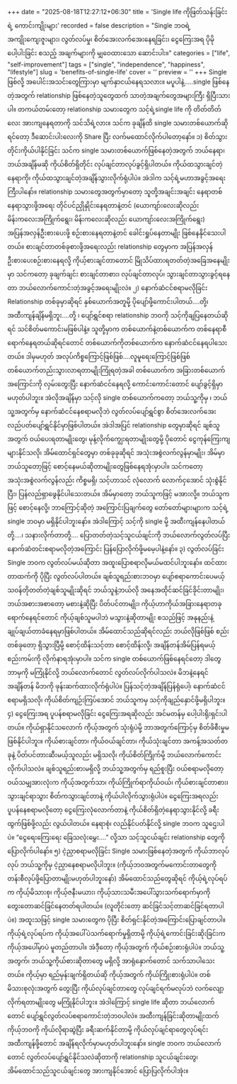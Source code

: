+++
date = "2025-08-18T12:27:12+06:30"
title = 'Single life ကိုဖြတ်သန်းခြင်းရဲ့ ကောင်းကျိုးများ'
recorded = false
description = "Single ဘဝရဲ့ အကျိုးကျေးဇူးများ၊ လွတ်လပ်မှု၊ စိတ်အေးလက်အေးနေရခြင်း၊ ငွေကြေးအရ ပိုမိုပေါ့ပါးခြင်း စသည့် အချက်များကို မျှဝေထားသော ဆောင်းပါး။"
categories = ["life", "self-improvement"]
tags = ["single", "independence", "happiness", "lifestyle"]
slug = 'benefits-of-single-life'
cover = ''
preview = ''
+++
Single ဖြစ်လို့ အပေါင်းအသင်းတွေကြားမှာ မျက်နှာငယ်နေရသလား။ မပူပါနဲ့…..single ဖြစ်နေတဲ့အတွက် relationship ဖြစ်နေတဲ့သူတွေထက် သာတဲ့အချက်တွေအများကြီး ရှိပြီးသားပါ။ တကယ်တမ်းတော့ relationship သမားတွေက သင့်ရဲ့single life ကို တိတ်တိတ်လေး အားကျနေရတာကို သင်သိရဲ့လား။ သင်က ခုချိန်ထိ single သမားတစ်ယောက်ဆိုရင်တော့ ဒီဆောင်းပါးလေးကို Share ပြီး လက်မထောင်လိုက်ပါတော့နော်။
၁) စိတ်သွားတိုင်းကိုယ်ပါနိုင်ခြင်း
သင်က single သမားတစ်ယောက်ဖြစ်နေတဲ့အတွက် ဘယ်နေရာ၊ ဘယ်အချိန်မဆို ကိုယ်စိတ်ရှိတိုင်း လုပ်ချင်တာလုပ်ခွင့်ရှိပါတယ်။ ကိုယ်ထသွားချင်တဲ့နေရာကို၊ ကိုယ်ထသွားချင်တဲ့အချိန်သွားလိုက်ရုံပါပဲ။ အဲဒါက သင့်ရဲ့မဟာအခွင့်အရေးကြီးပါနော်။ relationship သမားတွေအတွက်မှာတော့ သူတို့အချင်းအချင်း
နေရာတစ်နေရာသွားဖို့အရေး တိုင်ပင်ညှိုနှိုင်းနေရတာနဲ့တင် (ယောကျာ်းလေးဆိုလည်း မိန်းကလေးအကြိုက်ရွေး၊ မိန်းကလေးဆိုလည်း ယောကျာ်းလေးအကြိုက်ရွေး) အပြန်အလှန်ဦးစားပေးဖို့ စဉ်းစားနေရတာနဲ့တင် ခေါင်းရှုပ်နေတာမျိုး ဖြစ်နေနိုင်သေးပါတယ်။ စားချင်တာတစ်ခုစားဖို့အရေးလည်း relationship တွေမှာက အပြန်အလှန်ဦးစားပေးစဉ်းစားနေရလို့ ကိုယ့်စားချင်တာတောင် မြိုသိပ်ထားရတတ်တဲ့အခြေအနေမျိုးမှာ သင်ကတော့ ခုချက်ချင်း စားချင်တာစား၊ လုပ်ချင်တာလုပ်၊ သွားချင်တာသွားခွင့်ရနေတာ ဘယ်လောက်ကောင်းတဲ့အခွင့်အရေးမျိုးလဲ။
၂) နောက်ဆံငင်စရာမလိုခြင်း
Relationship တစ်ခုမှာဆိုရင် နှစ်ယောက်အတူမို့ ပိုပျော်ဖို့ကောင်းပါတယ်….တို့၊ အထီးကျန်ချိန်မရှိဘူး….တို့ ၊ ပျော်ရွှင်စရာ relationship ဘဝကို သင့်ကိုချပြနေတယ်ဆိုရင် သင်စိတ်မကောင်းမဖြစ်ပါနဲ့။ သူတို့မှာက တစ်ယောက်နဲ့တစ်ယောက်က တစ်နေရာစီရောက်နေရတယ်ဆိုရင်တောင် တစ်ယောက်ကိုတစ်ယောက်က နောက်ဆံငင်နေရပါသေးတယ်။ ဒါမှမဟုတ် အလုပ်ကိစ္စကြောင့်ဖြစ်ဖြစ်….လူမူရေးကြောင့်ဖြစ်ဖြစ် တစ်ယောက်တည်းသွားလာရတာမျိုးကြုံရတဲ့အခါ တစ်ယောက်က အခြားတစ်ယောက်အကြောင်းကို လှမ်းတွေးပြီး နောက်ဆံငင်နေရလို့ ကောင်းကောင်းတောင် ပျော်ခွင့်ရှိမှာမဟုတ်ပါဘူး။ အဲလိုအချိန်မှာ သင့်လို single တစ်ယောက်ကတော့ ဘယ်သူ့ကိုမှ ၊ ဘယ်သူ့အတွက်မှ နောက်ဆံငင်နေစရာမလိုဘဲ လွတ်လပ်ပျော်ရွှင်စွာ စိတ်အေးလက်အေး လည်ပတ်ပျော်ရွှင်နိုင်မှာဖြစ်ပါတယ်။ အဲဒါအပြင် relationship တွေမှာဆိုရင် ချစ်သူအတွက် ဝယ်ပေးရတာမျိုးတွေ၊ မုန့်လိုက်ကျွေးရတာမျိုးတွေမို့ ပိုတောင် ငွေကုန်ကြေးကျများနိုင်သလို၊ အိမ်ထောင်ရှင်တွေမှာ တစ်ခုခုဆိုရင် အသုံးအစွဲလက်လွန်မှာမျိုး၊ အိမ်မှာ ဘယ်သူတော့ဖြင့် စောင့်နေမယ်ဆိုတာမျိုးတွေဖြစ်နေရအုံးမှာပါ။ သင်ကတော့ အသုံးအစွဲလက်လွန်လည်း ကိစ္စမရှိ၊ သင့်ဟာသင် လုံလောက် လောက်ငှအောင် သုံးစွဲနိုင်ပြီး၊ ပြန်လည်ရှာဖွေနိုင်ပါသေးတယ်။ အိမ်မှာတော့ ဘယ်သူကဖြင့် မအားလို့။ ဘယ်သူကဖြင့် စောင့်နေလို့၊ ဘာကြောင့်ဆိုတဲ့ အကြောင်းပြချက်တွေ တော်တော်များများက သင့်ရဲ့ single ဘဝမှာ မရှိနိုင်ပါဘူးနော်။ အဲဒါကြောင့် သင့်ကို single မို့ အထီးကျန်နေပါတယ်တို့….၊ သနားလိုက်တာတို့…. ပြောတတ်တဲ့သင့်သူငယ်ချင်းကို ဘယ်လောက်လွတ်လပ်ပြီး နောက်ဆံတင်းစရာမလိုတဲ့အကြောင်း ပြန်ပြောလိုက်ဖို့မမေ့ပါနဲ့နော်။
၃) လွတ်လပ်ခြင်း
Single ဘဝက လွတ်လပ်မယ်ဆိုတာ အထူးပြောစရာလိုမယ်မထင်ပါဘူးနော်။ ထင်ထားတာထက်ကို ပိုပြီး လွတ်လပ်ပါတယ်။ ချစ်သူရည်းစားဘဝမှာ ပျော်စရာကောင်းပေမယ့် သဝန်တိုတတ်တဲ့ချစ်သူမျိုးဆိုရင် ဘယ်သူနဲ့ဘယ်လို အနေအထိုင်ဆင်ခြင်ခိုင်းတာမျိုး၊ ဘယ်အစားအစာတော့ မစားနဲ့ဆိုပြီး ပိတ်ပင်တာမျိုး၊ ကိုယ့်ဟာကိုယ်အခြားနေရာတခုရောက်နေရင်တောင် ကိုယ့်ချစ်သူမပါဘဲ မသွားနဲ့ဆိုတာမျိုး စသည်ဖြင့် အနုနည်းနဲ့ ချုပ်ချယ်တာခံနေရမှာဖြစ်ပါတယ်။ အိမ်ထောင်သည်ဆိုရင်လည်း ဘယ်လိုဖြစ်ဖြစ် စည်းတစ်ခုတော့ ရှိသွားပြီမို့ စောင့်ထိန်းသင့်တာ စောင့်ထိန်းလို့၊ အချိန်တန်အိမ်ပြန်ရမယ့် စည်းကမ်းကို လိုက်နာရအုံးမှာပါ။
သင်က single တစ်ယောက်ဖြစ်နေရင်တော့ ဒါတွေ ဘာမှကို မကြုံနိုင်လို့ ဘယ်လောက်တောင် လွတ်လပ်လိုက်ပါသလဲ။ မိဘနဲ့နေရင် အချိန်တန် မိဘကို ဖုန်းဆက်ထားလိုက်ရုံပါပဲ။
ပြန်သင့်တဲ့အချိန်ပြန်ရုံပေါ့၊ နောက်ဆံငင်စရာမရှိသလို၊ ကိုယ်စိတ်ကျဉ်းကြပ်အောင် ဘယ်သူကမှ သင့်ကိုချည်နှောင်ဖို့မရှိပါဘူး။
၄) ငွေကြေးအရ ပူပန်စရာမလိုခြင်း
ငွေကြေးအရဆိုလည်း အင်မတန်မှ ပေါ့ပါးရိုးရှင်းပါတယ်။ ကိုယ်ရှာနိုင်သလောက် ကိုယ့်အတွက် သုံးရုံပဲမို့ ဘာအတွက်ကြောင့်မှ စိတ်ဖိစီးမှုမဖြစ်နိုင်ပါဘူး။ ကိုယ်စားချင်တာ၊ ကိုယ်ဝယ်ချင်တာ၊ ကိုယ်သုံးချင်တာ အကန့်အသတ်တခုနဲ့ ပိတ်ပင်တားဆီးမယ့်သူလည်း မရှိသလို၊ ကိုယ်စိတ်ကြိုက်မို့ ဘယ်လောက်ကောင်းလိုက်ပါသလဲ။ ချစ်သူရည်းစားမရှိလို့ ဘယ်သူ့အတွက်မှ ရည်စူးပြီး ဝယ်စရာမလိုတော့ ဝယ်သမျှအားလုံးက ကိုယ့်အတွက်သာ၊ ကိုယ်ကြိုက်ရာကိုယ်ဝယ်၊ ကိုယ်စားချင်တာစား၊ သွားချင်ရာသွား စိတ်ကသွားချင်တာနဲ့ ကိုယ်ပါလိုက်သွားရုံပါပဲ။ ငွေကြေးအရလည်း ပူပန်နေစရာမလိုတော့ ငွေကြေးလုံလောက်တာနဲ့ ကိုယ်စိတ်ရှိတဲ့နေရာသွားနိုင်လို့ ခရီးထွက်ဖြစ်ဖို့လည်း လွယ်ပါတယ်။ နေရာစုံ၊ လည်နိုင်ပတ်နိုင်လို့ single ဘဝက သူဌေးပါပဲ။ “ငွေရေးကြေးရေး ခြေသလုံးမွှေး….” လို့သာ သင့်သူငယ်ချင်း relationship တွေကို ပြောလိုက်ပါနော်။
၅) ငဲ့ညှာစရာမလိုခြင်း
Single သမားဖြစ်နေတဲ့အတွက် ကိုယ်ဘာလုပ်လုပ် ဘယ်သူ့ကိုမှ ငဲ့ညှာနေစရာမလိုပါဘူး။ (ကိုယ့်ဘဝအတွက်မကောင်းတာတွေကို တန်းစီလုပ်ဖို့ပြောတာမျိုးမဟုတ်ပါဘူးနော်) အိမ်ထောင်သည်တွေဆိုရင် ကိုယ့်ရဲ့လုပ်ရပ်က ကိုယ့်မိသားစု၊ ကိုယ့်ဇနီးမယား၊ ကိုယ့်သားသမီးအပေါ်သွားသက်ရောက်မှာကို တွေးတောဆင်ခြင်နေတတ်ရပါတယ်။ (လူတိုင်းတော့ ဆင်ခြင်သင့်တာဆင်ခြင်ရတာပါပဲ။) အထူးသဖြင့် single သမားတွေက ပိုပြီး စိတ်ရှင်းနိုင်တဲ့အကြောင်းပြောချင်တာပါ။ ကိုယ့်ရဲ့လုပ်ရပ်က ကိုယ့်အပေါ်ပဲသက်ရောက်မှုရှိတာမို့ ကိုယ့်ရဲ့ကောင်းခြင်းဆိုးခြင်းက ကိုယ့်အပေါ်မှာပဲ မူတည်တာပါ။ အဲဒီ့တော့ ကိုယ့်အတွက် ကိုယ်စဉ်းစားရုံပါပဲ။ ဘယ်သူ့အတွက်၊ ဘယ်သူ့ကိုယ်စားဆိုတာတွေ မရှိလို့ အာရုံနှောက်တောင် သက်သာပါသေးတယ်။ ကိုယ့်မှာ ရည်မှန်းချက်ရှိတယ်ဆို ကိုယ့်အတွက် ကိုယ်ကြိုးစားရုံပါပဲ။ တစ်မိသားစုလုံးအတွက် တွေးပြီး ကိုယ်လုပ်ချင်တာတွေ လုပ်ချင်ရက်မလုပ်ဘဲ လက်လျော့လိုက်ရတာမျိုးတွေ မကြုံနိုင်ပါဘူး။
အဲဒါကြောင့် single life ဆိုတာ ဘယ်လောက်တောင် ပျော်ရွှင်လွတ်လပ်စရာကောင်းတဲ့ဘဝပါလဲ။ အထီးကျန်ခြင်းဆိုတာမျိုးထက် ကိုယ့်ဘဝကို ကိုယ်လိုရာဆွဲပြီး ခရီးဆက်နိုင်တာမို့ ကိုယ်လုပ်ချင်ရာတွေလုပ်ရင်း အထီးကျန်ဖို့တောင် အချိန်ရလိုက်မှာမဟုတ်ပါဘူးနော်။
single ဘဝက ဘယ်လောက်တောင် လွတ်လပ်ပျော်ရွှင်နိုင်သလဲဆိုတာကို relationship သူငယ်ချင်းတွေ၊ အိမ်ထောင်သည်သူငယ်ချင်းတွေ အားကျနိုင်အောင် ပြောပြလိုက်ပါအုံး။ 